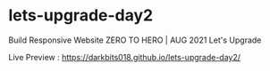 # lets-upgrade-day2
Build Responsive Website ZERO TO HERO | AUG 2021 Let's Upgrade

Live Preview :  https://darkbits018.github.io/lets-upgrade-day2/

